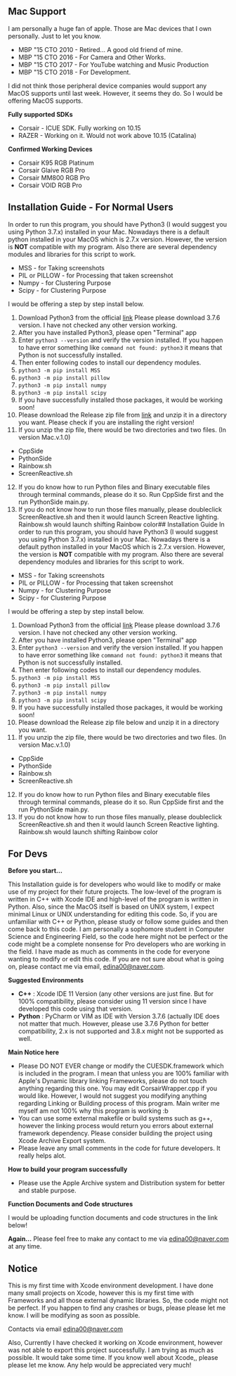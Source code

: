 ## Mac Support
I am personally a huge fan of apple. Those are Mac devices that I own personally. Just to let you know.

- MBP "15 CTO 2010 - Retired... A good old friend of mine.
- MBP "15 CTO 2016 - For Camera and Other Works.
 - MBP "15 CTO 2017 - For YouTube watching and Music Production
 - MBP "15 CTO 2018 - For Development. 

I did not think those peripheral device companies would support any MacOS supports until last week. However, it seems they do. So I would be offering MacOS supports. 

**Fully supported SDKs**
 - Corsair - ICUE SDK. Fully working on 10.15
 - RAZER - Working on it. Would not work above 10.15 (Catalina)

**Confirmed Working Devices**

 - Corsair K95 RGB Platinum 
 - Corsair Glaive RGB Pro
 - Corsair MM800 RGB Pro
 - Corsair VOID RGB Pro

## Installation Guide - For Normal Users
In order to run this program, you should have Python3 (I would suggest you using Python 3.7.x) installed in your Mac. Nowadays there is a default python installed in your MacOS which is 2.7.x version. However, the version is **NOT** compatible with my program. Also there are several dependency modules and libraries for this script to work. 

 - MSS - for Taking screenshots
 - PIL or PILLOW - for Processing that taken screenshot
 - Numpy - for Clustering Purpose
 - Scipy - for Clustering Purpose

I would be offering a step by step install below. 

 1. Download Python3 from the official [link](https://www.python.org/downloads/) Please please download 3.7.6 version. I have not checked any other version working. 
 2. After you have installed Python3, please open "Terminal" app
 3. Enter `python3 --version` and verify the version installed. If you happen to have error something like `command not found: python3` it means that Python is not successfully installed.
 4. Then enter following codes to install our dependency modules. 
 5. `python3 -m pip install MSS`
 6. `python3 -m pip install pillow`
7. `python3 -m pip install numpy`
8. `python3 -m pip install scipy`
9. If you have successfully installed those packages, it would be working soon!
10. Please download the Release zip file from [link](https://github.com/gooday2die/AllPeripherals/releases) and unzip it in a directory you want. Please check if you are installing the right version!
11. If you unzip the zip file, there would be two directories and two files. (In version Mac.v.1.0)
- CppSide
- PythonSide
- Rainbow.sh
- ScreenReactive.sh
12. If you do know how to run Python files and Binary executable files through terminal commands, please do it so. Run CppSide first and the run PythonSide main.py.
13. If you do not know how to run those files manually, please doubleclick ScreenReactive.sh and then it would launch Screen Reactive lighting. Rainbow.sh would launch shifting Rainbow color## Installation Guide
In order to run this program, you should have Python3 (I would suggest you using Python 3.7.x) installed in your Mac. Nowadays there is a default python installed in your MacOS which is 2.7.x version. However, the version is **NOT** compatible with my program. Also there are several dependency modules and libraries for this script to work. 

 - MSS - for Taking screenshots
 - PIL or PILLOW - for Processing that taken screenshot
 - Numpy - for Clustering Purpose
 - Scipy - for Clustering Purpose

I would be offering a step by step install below. 

 1. Download Python3 from the official [link](https://www.python.org/downloads/) Please please download 3.7.6 version. I have not checked any other version working. 
 2. After you have installed Python3, please open "Terminal" app
 3. Enter `python3 --version` and verify the version installed. If you happen to have error something like `command not found: python3` it means that Python is not successfully installed.
 4. Then enter following codes to install our dependency modules. 
 5. `python3 -m pip install MSS`
 6. `python3 -m pip install pillow`
7. `python3 -m pip install numpy`
8. `python3 -m pip install scipy`
9. If you have successfully installed those packages, it would be working soon!
10. Please download the Release zip file below and unzip it in a directory you want.
11. If you unzip the zip file, there would be two directories and two files. (In version Mac.v.1.0)
- CppSide
- PythonSide
- Rainbow.sh
- ScreenReactive.sh
12. If you do know how to run Python files and Binary executable files through terminal commands, please do it so. Run CppSide first and the run PythonSide main.py.
13. If you do not know how to run those files manually, please doubleclick ScreenReactive.sh and then it would launch Screen Reactive lighting. Rainbow.sh would launch shifting Rainbow color

## For Devs

**Before you start...**

This Installation guide is for developers who would like to modify or make use of my project for their future projects. The low-level of the program is written in C++ with Xcode IDE and high-level of the program is written in Python. Also, since the MacOS itself is based on UNIX system, I expect minimal Linux or UNIX understanding for editing this code. So, if you are unfamiliar with C++ or Python, please study or follow some guides and then come back to this code. I am personally a sophomore student in Computer Science and Engineering Field, so the code here might not be perfect or the code might be a complete nonsense for Pro developers who are working in the field. I have made as much as comments in the code for everyone wanting to modify or edit this code. If you are not sure about what is going on, please contact me via email, edina00@naver.com.


**Suggested Environments**
- **C++** : Xcode IDE 11 Version (any other versions are just fine.  But for 100% compatibility, please consider using 11 version since I have developed this code using that version.
- **Python** : PyCharm or VIM as IDE with Version 3.7.6 (actually IDE does not matter that much. However, please use 3.7.6 Python for better compatibility, 2.x is not supported and 3.8.x might not be supported as well.


**Main Notice here**
- Please DO NOT EVER change or modify the CUESDK.framework which is included in the program. I mean that unless you are 100% familiar with Apple's Dynamic library linking Frameworks, please do not touch anything regarding this one. You may edit CorsairWrapper.cpp if you would like. However, I would not suggest you modifying anything regarding Linking or Building process of this program. Main writer me myself am not 100% why this program is working :b
- You can use some external makefile or build systems such as g++, however the linking process would return you errors about external framework dependency. Please consider building the project using Xcode Archive Export system.
- Please leave any small comments in the code for future developers. It really helps alot.

**How to build your program successfully**
- Please use the Apple Archive system and Distribution system for better and stable purpose.

**Function Documents and Code structures**

I would be uploading function documents and code structures in the link below!


**Again...**
Please feel free to make any contact to me via edina00@naver.com at any time.

## Notice
This is my first time with Xcode environment development. I have done many small projects on Xcode, however this is my first time with Frameworks and all those external dynamic libraries. So, the code might not be perfect. If you happen to find any crashes or bugs, please please let me know. I will be modifying as soon as possible. 

Contacts via email edina00@naver.com

Also, Currently I have checked it working on Xcode environment, however was not able to export this project successfully. I am trying as much as possible. It would take some time. If you know well about Xcode,, please please let me know.  Any help would be appreciated very much!



